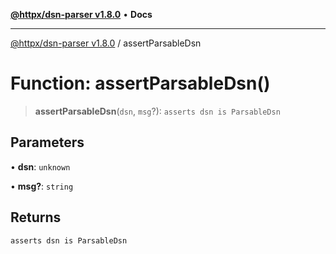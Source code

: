 [**@httpx/dsn-parser v1.8.0**](../README.md) • **Docs**

***

[@httpx/dsn-parser v1.8.0](../README.md) / assertParsableDsn

# Function: assertParsableDsn()

> **assertParsableDsn**(`dsn`, `msg`?): `asserts dsn is ParsableDsn`

## Parameters

• **dsn**: `unknown`

• **msg?**: `string`

## Returns

`asserts dsn is ParsableDsn`
